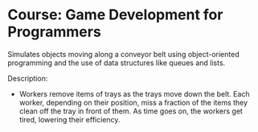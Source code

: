 # Course: Game Development for Programmers

Simulates objects moving along a conveyor belt using object-oriented programming and the use of data structures like queues and lists.



Description:
- Workers remove items of trays as the trays move down the belt. Each worker, depending on their position, miss a fraction of the items they clean off the tray in front of them. As time goes on, the workers get tired, lowering their efficiency.
